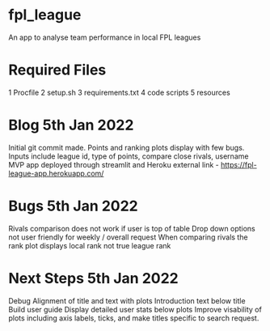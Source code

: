 # fpl_league
An app to analyse team performance in local FPL leagues

# Required Files
1 Procfile
2 setup.sh
3 requirements.txt
4 code scripts
5 resources

# Blog 5th Jan 2022
Initial git commit made. Points and ranking plots display with few bugs. 
Inputs include league id, type of points, compare close rivals, username
MVP app deployed through streamlit and Heroku
external link - https://fpl-league-app.herokuapp.com/


# Bugs 5th Jan 2022
Rivals comparison does not work if user is top of table
Drop down options not user friendly for weekly / overall request
When comparing rivals the rank plot displays local rank not true league rank

# Next Steps 5th Jan 2022
Debug
Alignment of title and text with plots
Introduction text below title
Build user guide
Display detailed user stats below plots
Improve visability of plots including axis labels, ticks, and make titles specific to search request.

